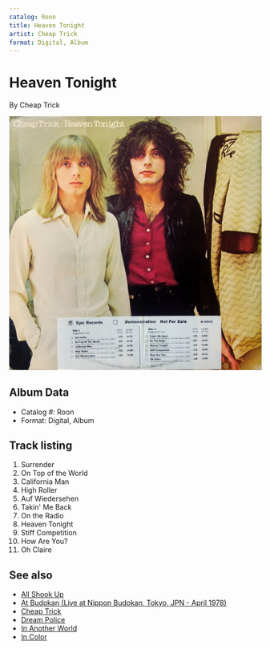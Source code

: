 ```yaml
---
catalog: Roon
title: Heaven Tonight
artist: Cheap Trick
format: Digital, Album
---
```


# Heaven Tonight

By Cheap Trick

![](../../assets/albumcovers/Cheap_Trick-Heaven_Tonight.png)

## Album Data

- Catalog #: Roon
- Format: Digital, Album


## Track listing


1. Surrender
2. On Top of the World
3. California Man
4. High Roller
5. Auf Wiedersehen
6. Takin' Me Back
7. On the Radio
8. Heaven Tonight
9. Stiff Competition
10. How Are You?
11. Oh Claire


## See also

- [All Shook Up](All_Shook_Up.md)
- [At Budokan (Live at Nippon Budokan, Tokyo, JPN - April 1978)](At_Budokan_Live_at_Nippon_Budokan__Tokyo__JPN_-_April_1978.md)
- [Cheap Trick](Cheap_Trick.md)
- [Dream Police](Dream_Police.md)
- [In Another World](In_Another_World.md)
- [In Color](In_Color.md)
